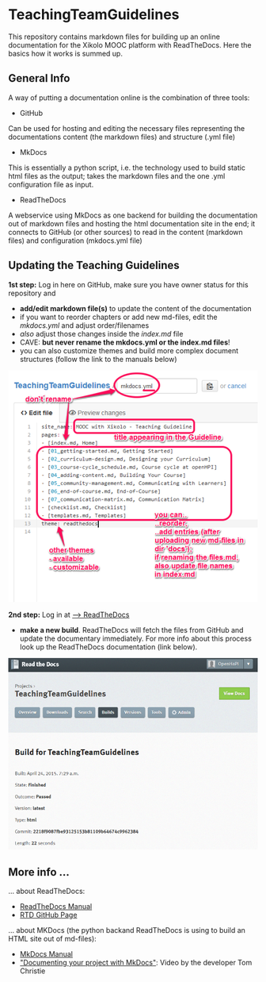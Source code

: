 # TeachingTeamGuidelines
This repository contains markdown files for building up an online documentation for the Xikolo MOOC platform with ReadTheDocs. Here the basics how it works is summed up.

## General Info

A way of putting a documentation online is the combination of three tools:

- GitHub

Can be used for hosting and editing the necessary files representing the documentations content (the markdown files) and structure (.yml file)

- MkDocs

This is essentially a python script, i.e. the technology used to build static html files as the output; takes the markdown files and the one .yml configuration file as input.

- ReadTheDocs

A webservice using MkDocs as one backend for building the documentation out of markdown files and hosting the html documentation site in the end; it connects to GitHub (or other sources) to read in the content (markdown files) and configuration (mkdocs.yml file)

## Updating the Teaching Guidelines
**1st step:** Log in here on GitHub, make sure you have owner status for this repository and
- **add/edit markdown file(s)** to update the content of the documentation
- if you want to reorder chapters or add new md-files, edit the *mkdocs.yml* and adjust order/filenames
- *also* adjust those changes inside the *index.md* file
- CAVE: **but never rename the mkdocs.yml or the index.md files**!
- you can also customize themes and build more complex document structures (follow the link to the manuals below)

![.yml configuration file](/docs/pics/readme_screenshot.png)

**2nd step:** Log in at [--> ReadTheDocs](https:/readthedocs.org)
- **make a new build**. ReadTheDocs will fetch the files from GitHub and update the documentary immediately. For more info about this process look up the ReadTheDocs documentation (link below).

![rtd environment](/docs/pics/readme_screenshot-2.png)

## More info ...
... about ReadTheDocs:

 - [ReadTheDocs Manual](http://read-the-docs.readthedocs.org/en/latest/)
 - [RTD GitHub Page](https://github.com/rtfd/readthedocs.org)
 
... about MKDocs (the python backand ReadTheDocs is using to build an HTML site out of md-files):

 - [MkDocs Manual](http://www.mkdocs.org/)
 - ["Documenting your project with MkDocs"](https://ep2014.europython.eu/de/schedule/sessions/39/): Video by the developer Tom Christie
 
